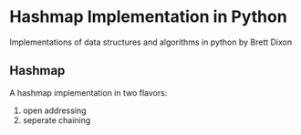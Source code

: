 # Hashmap Implementation in Python
Implementations of data structures and algorithms in python by Brett Dixon 

## Hashmap 
A hashmap implementation in two flavors:
1. open addressing
2. seperate chaining
